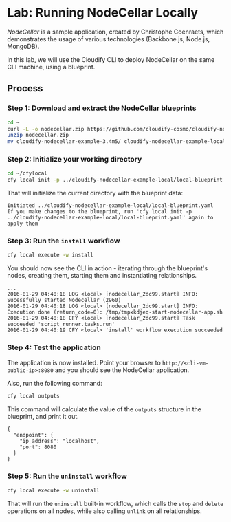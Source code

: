 # Lab: Running NodeCellar Locally

*NodeCellar* is a sample application, created by Christophe Coenraets, which demonstrates the usage of various technologies
(Backbone.js, Node.js, MongoDB).

In this lab, we will use the Cloudify CLI to deploy NodeCellar on the same CLI machine, using a blueprint.

## Process

### Step 1: Download and extract the NodeCellar blueprints

```bash
cd ~
curl -L -o nodecellar.zip https://github.com/cloudify-cosmo/cloudify-nodecellar-example/archive/3.4m5.zip
unzip nodecellar.zip
mv cloudify-nodecellar-example-3.4m5/ cloudify-nodecellar-example-local
```

### Step 2: Initialize your working directory

```bash
cd ~/cfylocal
cfy local init -p ../cloudify-nodecellar-example-local/local-blueprint.yaml
```

That will initialize the current directory with the blueprint data:

```
Initiated ../cloudify-nodecellar-example-local/local-blueprint.yaml
If you make changes to the blueprint, run 'cfy local init -p ../cloudify-nodecellar-example-local/local-blueprint.yaml' again to apply them
```

### Step 3: Run the `install` workflow

```bash
cfy local execute -w install
```

You should now see the CLI in action - iterating through the blueprint's nodes, creating them, starting them and
instantiating relationships.

```
...
2016-01-29 04:40:18 LOG <local> [nodecellar_2dc99.start] INFO: Sucessfully started Nodecellar (2960)
2016-01-29 04:40:18 LOG <local> [nodecellar_2dc99.start] INFO: Execution done (return_code=0): /tmp/tmpxkdjeq-start-nodecellar-app.sh
2016-01-29 04:40:18 CFY <local> [nodecellar_2dc99.start] Task succeeded 'script_runner.tasks.run'
2016-01-29 04:40:19 CFY <local> 'install' workflow execution succeeded
```

### Step 4: Test the application

The application is now installed. Point your browser to `http://<cli-vm-public-ip>:8080` and you should see
the NodeCellar application.

Also, run the following command:

```bash
cfy local outputs
```

This command will calculate the value of the `outputs` structure in the blueprint, and print it out.

```
{
  "endpoint": {
    "ip_address": "localhost",
    "port": 8080
  }
}
```

### Step 5: Run the `uninstall` workflow

```bash
cfy local execute -w uninstall
```

That will run the `uninstall` built-in workflow, which calls the `stop` and `delete` operations on all nodes, while
also calling `unlink` on all relationships.
